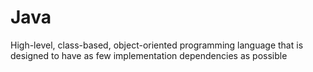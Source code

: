 # Java
High-level, class-based, object-oriented programming language that is designed to have as few implementation dependencies as possible